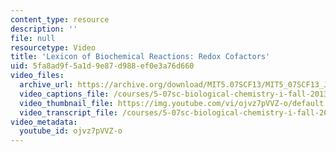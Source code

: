 ```yaml
---
content_type: resource
description: ''
file: null
resourcetype: Video
title: 'Lexicon of Biochemical Reactions: Redox Cofactors'
uid: 5fa8ad9f-5a1d-9e87-d988-ef0e3a76d660
video_files:
  archive_url: https://archive.org/download/MIT5.07SCF13/MIT5_07SCF13_JoAnne_Redox_300k.mp4
  video_captions_file: /courses/5-07sc-biological-chemistry-i-fall-2013/c27b019b4d645b75a763770fe12840b9_ojvz7pVVZ-o.vtt
  video_thumbnail_file: https://img.youtube.com/vi/ojvz7pVVZ-o/default.jpg
  video_transcript_file: /courses/5-07sc-biological-chemistry-i-fall-2013/acea87c4b7f9d2e2cb62c312de6b1277_ojvz7pVVZ-o.pdf
video_metadata:
  youtube_id: ojvz7pVVZ-o
---
```

